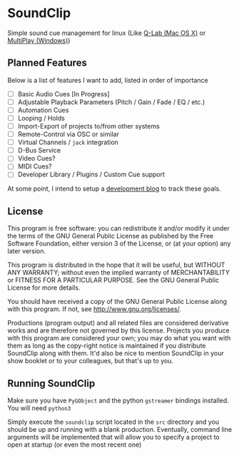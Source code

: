 # SoundClip
Simple sound cue management for linux (Like [Q-Lab (Mac OS X)](http://figure53.com/qlab/) or [MultiPlay (Windows)](http://www.da-share.com/software/multiplay/))

## Planned Features
Below is a list of features I want to add, listed in order of importance

* [ ] Basic Audio Cues [In Progress]
* [ ] Adjustable Playback Parameters (Pitch / Gain / Fade / EQ / etc.)
* [ ] Automation Cues
* [ ] Looping / Holds
* [ ] Import-Export of projects to/from other systems
* [ ] Remote-Control via OSC or similar
* [ ] Virtual Channels / `jack` integration
* [ ] D-Bus Service
* [ ] Video Cues?
* [ ] MIDI Cues?
* [ ] Developer Library / Plugins / Custom Cue support

At some point, I intend to setup a [development blog](https://techwiz24.github.io/soundclip/blog) to track these goals.

## License
This program is free software: you can redistribute it and/or modify
it under the terms of the GNU General Public License as published by
the Free Software Foundation, either version 3 of the License, or
(at your option) any later version.

This program is distributed in the hope that it will be useful,
but WITHOUT ANY WARRANTY; without even the implied warranty of
MERCHANTABILITY or FITNESS FOR A PARTICULAR PURPOSE.  See the
GNU General Public License for more details.

You should have received a copy of the GNU General Public License
along with this program.  If not, see <http://www.gnu.org/licenses/>.

Productions (program output) and all related files are considered derivative works and are therefore not governed by this license. Projects you produce with this program are considered your own; you may do what you want with them as long as the copy-right notice is maintained if you distribute SoundClip along with them. It'd also be nice to mention SoundClip in your show booklet or to your colleagues, but that's up to you.

## Running SoundClip
Make sure you have `PyGObject` and the python `gstreamer` bindings installed. You will need `python3`

Simply execute the `soundclip` script located in the `src` directory and you should be up and running with a blank production. Eventually, command line arguments will be implemented that will allow you to specify a project to open at startup (or even the most recent one)
